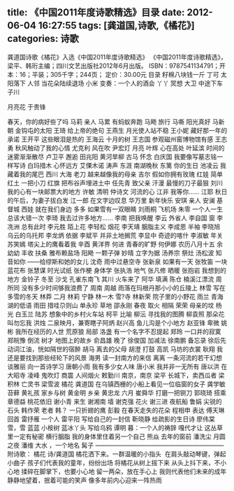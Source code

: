 title: 《中国2011年度诗歌精选》目录
date: 2012-06-04 16:27:55
tags: [龚道国,诗歌,《橘花》]
categories: 诗歌
---
  龚道国诗歌《橘花》入选《中国2011年度诗歌精选》
  《中国2011年度诗歌精选》，梁平、韩珩主编；四川文艺出版社2012年6月出版。
  ISBN：9787541134791；开本：16；平装；305千字；244页；
  定价：30.00元
  目录
  籽棉八块钱一斤 丁可
  太阳落下 人邻
  当花朵陆续退场 小米
  变奏：一个人的酒会 丫丫
  冥想 大卫
  中途下车 子川
 <!-- more --> 月亮花 于贵锋
  春天，你的病好些了吗 马莉
  亲人 马累
  有蚂蚁奔跑 马飏
  旅行 马嘶
  阳光真好 马新朝
  金钩屯的太阳 王琦
  给上帝的绝句 王燕生
  月光使人站不稳 王小妮
  藏好那一年的承诺 王开平
  这些眼泪是热的 王海云
  十月的树 王志国
  参观磁州窑博物馆有感 王志勇
  秋风触动了我的心情 尤克利
  风在吹 尹宏灯
  月亮 叶辉
  心在高处 叶延滨
  时间的迷雾渐渐散尽 卢卫平
  邂逅 田兆阳
  黄河旱柳 古马
  怀念 白庆国
  我要像写墓志铭一样写诗 白玛措木
  心怀远方 艾傈木诺
  涛声 东涯
  南湖晚秋 东篱
  你的生日 池凌云
  我藏着我的尾巴 西川
  大海 老刀
  越来越像我的母亲 吉尔
  假如你拥有玫瑰 红娃
  简单 红土
  一把小刀 红旗
  把布谷声埋进土中 任先青
  致父亲 汗漫
  最慢的刀子最狠 刘川
  我的心有一块邮票大的地方 许敏
  清明 仲诗文
  河流的心 江非
  我等你…… 江耶
  秋日的午后，为妻子拔白发 江一郎
  在文字边叹息 华万里
  新年快乐 安琪
  亲人 安澜
  基督城 西娃
  就在我们身边 多多
  如果雪有一双眼睛 刘雨桐
  飞机场 朱零
  一个人一生总该大错一次 李琦
  我去过许多地方…… 李南
  把我唤醒 李云
  外省人 李自国
  窗 李冼洲
  总有此时 李元胜
  陌上花 李轻松
  烟花 李天靖
  胭脂主义 李成恩
  半袖 李晓旭
  乌云的乌托邦 李龙炳
  依据 李斌平
  并非土地搁荒 李显中
  奇迹的喀什 李淑敏
  年关 苏笑嫣
  塔尖上的鹰看着我 辛酉
  黄洋界 何进
  青春的旷野 何伊娜
  农历八月十五 余幼幼
  丰收 扶桑
  雅布赖盐场 阳飏
  一颗子弹 妙晴
  立字为据 汤养宗
  祭灶 汤松波
  知音如你
  ——给缪斯和她的女儿 沈奇
  雨中过悬空寺 张新泉
  如果有一天 张牧笛
  一块蓝花布 张慧谋
  时光试纸 张作梗
  身体学 张执浩
  地气 张凡修
  晒暖 张抱岩
  我想到的地方 金铃子
  冬至 沙戈
  孔雀东南飞 其川
  火车来了 阿华
  填满 陈仓
  楠溪江漂流 周所同
  没有多少时间够我浪费了 周南 周越
  雨落在玛根丹那小小的丘陵上 林雪
  写在多雪的冬天 林莽
  二月 林莉
  宁静 林一木
  雪?寺 林新荣
  院子里的小野花 雨兰
  青海湖的低语 雨田
  措哇尕则山 单永珍
  草地 邵永刚
  春夜 取火
  相隔 荣荣
  母亲的坟 杨光
  白玉兰 陆苏
  想象中的乡村火车站 柯平
  比喻 柳沄
  寻找我的图腾 柳袁照
  那朵花叫勿忘我 洪烛
  二泉映月，兼寄瞎子阿炳 赵兴高
  鱼儿沟是个小地方 赵亚锋
  卑微 姚彬
  我所在经历的人世 荒原狼
  局部 洛盏
  有一个名字不忍提起 郑玲
  一口井的寂寞 郑皖豫
  倒流 树才
  地图上的故乡 俞昌雄
  晚了 徐俊国
  加减法 徐南鹏
  备忘录 徐后先
  动词江油，恍如隔世的宿醉 胡马
  离去的父母 胡澄
  打鼓 高凯
  马坊的衣裳 耿翔
  我还是要找到那些经轮下的风景 海男
  读一封南方的来信 离离
  一条河流的若干幻想 谈雅丽
  向一首诗学习 唐朝小雨
  我有多少女人味 唐小米
  我并非一无所有 唐以洪
  在大昭寺 凌峰
  鬼吹灯 商震
  人间烟火 敕勤川
  南京，南京 梁平
  长城下，卖西瓜者 梁积林
  亡灵书 梁雪波
  橘花 龚道国
  在乌镇西栅的小船上看见一位临窗的女子 龚学敏
  苔藓 黄礼孩
  家乡与树 黄金明
  乡亲 黄忠龙
  六月 崔舜华
  打磨一把铡刀 郭晓琦
  搭乘 章德益
  桃花依旧 谢小青
  来生 谢湘南
  墙 谢克强
  花火 谢三进
  夜航船 鲁娟
  尖锐的石头 韩作荣
  老者 韩？
  一只折翅的鹰 彭毅
  在春天走失的花朵 程相申
  表达 傅天琳
  回首 雷抒雁
  一个人 雷平阳
  写给自己的一封信 靳晓静
  给疏影的生日诗 廖伟棠
  雪，雪 蓝蓝
  小桉树 蓝冰丫头
  写给乌鸦 谭明
  暮：一个人的祷辞 嘎代才让
  这丛草里一定有秘密 横行胭脂
  我的身体里住着另一个自己 熊焱
  去年的窗前 潘洗尘
  月圆之夜 潘维
  大水 ，一个地名 髯子
  —————————————————————
  附诗歌：
  橘花
   诗/龚道国
   橘花洒下来。一群温暖的小指头&nbsp;
   在肩头敲动琴键，弹起小曲子
   孩子们代表我的童年，纷纷出场
   将橘花从树上摇下来
   从头上抖下来，不小心地
   揉碎在脚掌下，也要小心地
   留一两朵，放在手心上
   我则代表他们未来的成年
   静静地望着，抿着可能的笑声
   像多年前内心迎来一阵热雨

